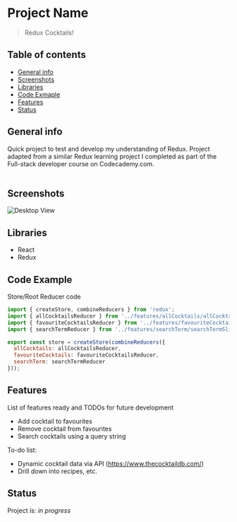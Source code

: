 # Project Name
> Redux Cocktails!

## Table of contents
* [General info](#general-info)
* [Screenshots](#screenshots)
* [Libraries](#libraries)
* [Code Exmaple](#code-example)
* [Features](#features)
* [Status](#status)

## General info
Quick project to test and develop my understanding of Redux. Project adapted from a similar Redux learning project I completed as part of the Full-stack developer course on Codecademy.com.
<br><br>


## Screenshots
![Desktop View](https://github.com/ElChickenSpicy/Cocktails/blob/master/cocktails/src/images/screenshot.PNG)

## Libraries
* React
* Redux

## Code Example
Store/Root Reducer code
```javascript 
import { createStore, combineReducers } from 'redux';
import { allCocktailsReducer } from '../features/allCocktails/allCocktailsSlice.js';
import { favouriteCocktailsReducer } from '../features/favouriteCocktails/favouriteCocktailsSlice.js';
import { searchTermReducer } from '../features/searchTerm/searchTermSlice.js';

export const store = createStore(combineReducers({
  allCocktails: allCocktailsReducer,
  favouriteCocktails: favouriteCocktailsReducer,
  searchTerm: searchTermReducer
}));
```

## Features
List of features ready and TODOs for future development
* Add cocktail to favourites
* Remove cocktail from favourites
* Search cocktails using a query string

To-do list:
* Dynamic cocktail data via API (https://www.thecocktaildb.com/)
* Drill down into recipes, etc.

## Status
Project is: _in progress_